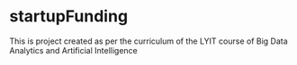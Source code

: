 # startupFunding
This is project created as per the curriculum of the LYIT course of Big Data Analytics and Artificial Intelligence
